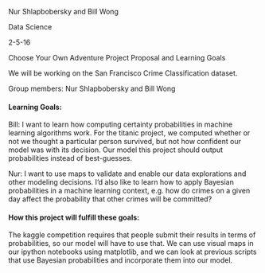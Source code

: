 Nur Shlapbobersky and Bill Wong

Data Science

2-5-16

Choose Your Own Adventure Project Proposal and Learning Goals


We will be working on the San Francisco Crime Classification dataset.

Group members: Nur Shlapbobersky and Bill Wong

#### Learning Goals:

Bill: I want to learn how computing certainty probabilities in machine learning algorithms work.  For the titanic project, we computed whether or not we thought a particular person survived, but not how confident our model was with its decision.  Our model this project should output probabilities instead of best-guesses.

Nur: I want to use maps to validate and enable our data explorations and other modeling decisions. I’d also like to learn how to apply Bayesian probabilities in a machine learning context, e.g. how do crimes on a given day affect the probability that other crimes will be committed?

#### How this project will fulfill these goals:

The kaggle competition requires that people submit their results in terms of probabilities, so our model will have to use that.  We can use visual maps in our ipython notebooks using matplotlib, and we can look at previous scripts that use Bayesian probabilities and incorporate them into our model.
